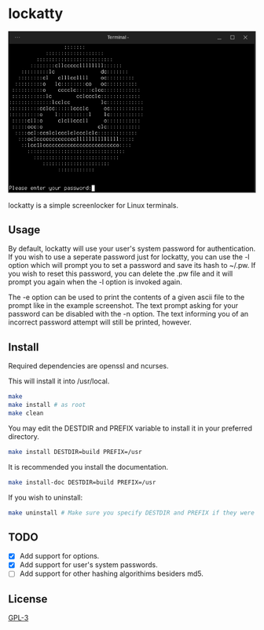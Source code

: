 # lockatty
<a> <img src=lockatty-scrot.png></a>

lockatty is a simple screenlocker for Linux terminals.
## Usage
By default, lockatty will use your user's system password for authentication. If you wish to use a seperate password
just for lockatty, you can use the -l option which will prompt you to set a password and save its hash to ~/.pw. If
you wish to reset this password, you can delete the .pw file and it will prompt you again when the -l option is
invoked again.

The -e option can be used to print the contents of a given ascii file to the prompt like in the example screenshot. The
text prompt asking for your password can be disabled with the -n option. The text informing you of an incorrect password
attempt will still be printed, however.
## Install
Required dependencies are openssl and ncurses.

This will install it into /usr/local.
```bash
make
make install # as root
make clean
```
You may edit the DESTDIR and PREFIX variable to install it in your preferred directory.
```bash
make install DESTDIR=build PREFIX=/usr
```
It is recommended you install the documentation.
```bash
make install-doc DESTDIR=build PREFIX=/usr
```

If you wish to uninstall:
```bash
make uninstall # Make sure you specify DESTDIR and PREFIX if they were used during the make install.
```

## TODO

* [X] Add support for options.
* [X] Add support for user's system passwords.
* [ ] Add support for other hashing algorithims besiders md5.

## License
[GPL-3](https://www.gnu.org/licenses/gpl-3.0-standalone.html)
